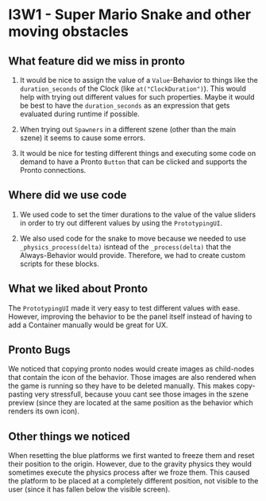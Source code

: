 # I3W1 - Super Mario Snake and other moving obstacles

## What feature did we miss in pronto

1. It would be nice to assign the value of a `Value`-Behavior to things like the `duration_seconds` of the Clock (like `at("ClockDuration")`). This would help with trying out different values for such properties. Maybe it would be best to have the `duration_seconds` as an expression that gets evaluated during runtime if possible.

2. When trying out `Spawners` in a different szene (other than the main szene) it seems to cause some errors.

3. It would be nice for testing different things and executing some code on demand to have a Pronto `Button` that can be clicked and supports the Pronto connections.

## Where did we use code

1. We used code to set the timer durations to the value of the value sliders in order to try out different values by using the `PrototypingUI`.

2. We also used code for the snake to move because we needed to use `_physics_process(delta)` isntead of the `_process(delta)` that the Always-Behavior would provide. Therefore, we had to create custom scripts for these blocks.

## What we liked about Pronto

The `PrototypingUI` made it very easy to test different values with ease. However, improving the behavior to be the panel itself instead of having to add a Container manually would be great for UX.

## Pronto Bugs

We noticed that copying pronto nodes would create images as child-nodes that contain the icon of the behavior. Those images are also rendered when the game is running so they have to be deleted manually. This makes copy-pasting very stressfull, because youu cant see those images in the szene preview (since they are located at the same position as the behavior which renders its own icon).

## Other things we noticed

When resetting the blue platforms we first wanted to freeze them and reset their position to the origin. However, due to the gravity physics they would sometimes execute the physics process after we froze them. This caused the platform to be placed at a completely different position, not visible to the user (since it has fallen below the visible screen).
